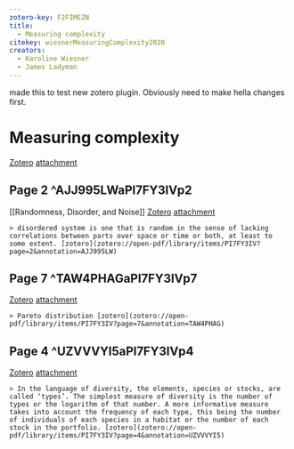 ```yaml
---
zotero-key: F2FIMEZN
title:
  - Measuring complexity
citekey: wiesnerMeasuringComplexity2020
creators:
  - Karoline Wiesner
  - James Ladyman
---
```

made this to test new zotero plugin. Obviously need to make hella changes first.
# Measuring complexity

[Zotero](zotero://select/library/items/F2FIMEZN) [attachment](<file:///home/michaelt/Insync/m@tarlton.info/Google Drive/06. Zotero/storage/PI7FY3IV/Wiesner_Ladyman_2020_Measuring complexity.pdf>)


## Page 2 ^AJJ995LWaPI7FY3IVp2
[[Randomness, Disorder, and Noise]]
[Zotero](zotero://open-pdf/library/items/PI7FY3IV?page=2&annotation=AJJ995LW) [attachment](<file:///home/michaelt/Insync/m@tarlton.info/Google Drive/06. Zotero/storage/PI7FY3IV/Wiesner_Ladyman_2020_Measuring complexity.pdf#page=2>)

```zotero-annot
> disordered system is one that is random in the sense of lacking correlations between parts over space or time or both, at least to some extent. [zotero](zotero://open-pdf/library/items/PI7FY3IV?page=2&annotation=AJJ995LW)
```




## Page 7 ^TAW4PHAGaPI7FY3IVp7

[Zotero](zotero://open-pdf/library/items/PI7FY3IV?page=7&annotation=TAW4PHAG) [attachment](<file:///home/michaelt/Insync/m@tarlton.info/Google Drive/06. Zotero/storage/PI7FY3IV/Wiesner_Ladyman_2020_Measuring complexity.pdf#page=7>)

```zotero-annot
> Pareto distribution [zotero](zotero://open-pdf/library/items/PI7FY3IV?page=7&annotation=TAW4PHAG)
```




## Page 4 ^UZVVVYI5aPI7FY3IVp4

[Zotero](zotero://open-pdf/library/items/PI7FY3IV?page=4&annotation=UZVVVYI5) [attachment](<file:///home/michaelt/Insync/m@tarlton.info/Google Drive/06. Zotero/storage/PI7FY3IV/Wiesner_Ladyman_2020_Measuring complexity.pdf#page=4>)

```zotero-annot
> In the language of diversity, the elements, species or stocks, are called ‘types’. The simplest measure of diversity is the number of types or the logarithm of that number. A more informative measure takes into account the frequency of each type, this being the number of individuals of each species in a habitat or the number of each stock in the portfolio. [zotero](zotero://open-pdf/library/items/PI7FY3IV?page=4&annotation=UZVVVYI5)
```



